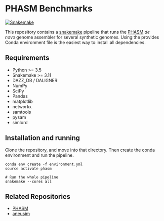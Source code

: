 PHASM Benchmarks
================

[![Snakemake](https://img.shields.io/badge/snakemake-≥3.11-brightgreen.svg?style=flat-square)](https://snakemake.bitbucket.io)

This repository contains a [snakemake][snakemake] pipeline that runs the 
[PHASM][phasm] *de novo* genome assembler for several synthetic genomes.
Using the provides Conda environment file is the easiest way to install all 
dependencies.

Requirements
------------

* Python >= 3.5
* Snakemake >= 3.11
* DAZZ_DB / DALIGNER
* NumPy
* SciPy
* Pandas
* matplotlib
* networkx
* samtools
* pysam
* simlord

Installation and running
------------------------

Clone the repository, and move into that directory. Then create the conda 
environment and run the pipeline.

    conda env create -f environment.yml
    source activate phasm

    # Run the whole pipeline
    snakemake --cores all

Related Repositories
--------------------

* [PHASM][phasm]
* [aneusim][aneusim]

[phasm]: https://github.com/lrvdijk/phasm
[aneusim]: https://github.com/lrvdijk/aneusim
[snakemake]: https://bitbucket.org/snakemake/snakemake

